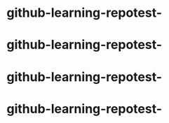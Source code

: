 # github-learning-repotest-
# github-learning-repotest-
# github-learning-repotest-
# github-learning-repotest-

